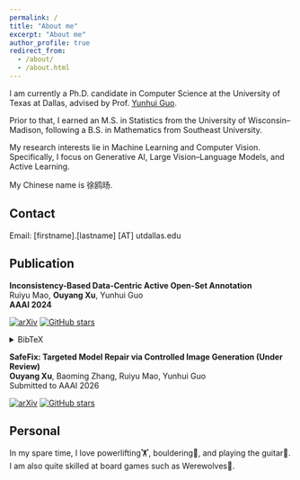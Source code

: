 ```yaml
---
permalink: /
title: "About me"
excerpt: "About me"
author_profile: true
redirect_from: 
  - /about/
  - /about.html
---
```


I am currently a Ph.D. candidate in Computer Science at the University of Texas at Dallas, advised by Prof. [Yunhui Guo](https://yunhuiguo.github.io). 

Prior to that, I earned an M.S. in Statistics from the University of Wisconsin–Madison, following a B.S. in Mathematics from Southeast University. 

My research interests lie in Machine Learning and Computer Vision. Specifically, I focus on Generative AI, Large Vision–Language Models, and Active Learning.

My Chinese name is 徐鸥旸. 

## Contact

Email: [firstname].[lastname] [AT] utdallas.edu

## Publication

**Inconsistency-Based Data-Centric Active Open-Set Annotation**  
Ruiyu Mao, **Ouyang Xu**, Yunhui Guo  
**AAAI 2024**  

[![arXiv](https://img.shields.io/badge/arXiv-2401.04923-b31b1b.svg)](https://arxiv.org/abs/2401.04923)
[![GitHub stars](https://img.shields.io/github/stars/RuiyuM/Active-OpenSet-NEAT?style=social)](https://github.com/RuiyuM/Active-OpenSet-NEAT)

<details>
  <summary>BibTeX</summary>
  <pre><code>@misc{mao2024inconsistency,
    title={Inconsistency-Based Data-Centric Active Open-Set Annotation},
    author={Ruiyu Mao and Ouyang Xu and Yunhui Guo},
    year={2024},
    eprint={2401.04923},
    archivePrefix={arXiv},
    primaryClass={cs.LG},
    url={https://arxiv.org/abs/2401.04923},
}
</code></pre>
</details>





**SafeFix: Targeted Model Repair via Controlled Image Generation (Under Review)**  
**Ouyang Xu**, Baoming Zhang, Ruiyu Mao, Yunhui Guo  
Submitted to AAAI 2026  

[![arXiv](https://img.shields.io/badge/arXiv-2508.08701-b31b1b.svg)](https://arxiv.org/abs/2508.08701)
[![GitHub stars](https://img.shields.io/github/stars/oxu2/SafeFix?style=social)](https://github.com/oxu2/SafeFix)





## Personal
In my spare time, I love powerlifting🏋️, bouldering🧗, and playing the guitar🎸. I am also quite skilled at board games such as Werewolves🐺.
